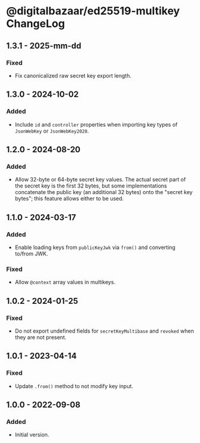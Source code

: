 # @digitalbazaar/ed25519-multikey ChangeLog

## 1.3.1 - 2025-mm-dd

### Fixed
- Fix canonicalized raw secret key export length.

## 1.3.0 - 2024-10-02

### Added
- Include `id` and `controller` properties when importing key types of
  `JsonWebKey` or `JsonWebKey2020`.

## 1.2.0 - 2024-08-20

### Added
- Allow 32-byte or 64-byte secret key values. The actual secret part of
  the secret key is the first 32 bytes, but some implementations concatenate
  the public key (an additional 32 bytes) onto the "secret key bytes"; this
  feature allows either to be used.

## 1.1.0 - 2024-03-17

### Added
- Enable loading keys from `publicKeyJwk` via `from()` and converting
  to/from JWK.

### Fixed
- Allow `@context` array values in multikeys.

## 1.0.2 - 2024-01-25

### Fixed
- Do not export undefined fields for `secretKeyMultibase` and `revoked`
  when they are not present.

## 1.0.1 - 2023-04-14

### Fixed
- Update `.from()` method to not modify key input.

## 1.0.0 - 2022-09-08

### Added
- Initial version.
